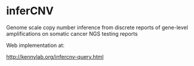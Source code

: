 # inferCNV
Genome scale copy number inference from discrete reports of gene-level amplifications on somatic cancer NGS testing reports

Web implementation at:

http://kennylab.org/infercnv-query.html

